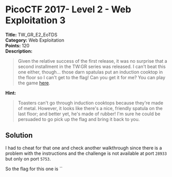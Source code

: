 # PicoCTF 2017- Level 2 - Web Exploitation 3

**Title:** TW_GR_E2_EoTDS  
**Category:** Web Exploitation  
**Points:** 120  
**Description:**

>Given the relative success of the first release, it was no surprise that a second installment in the TW:GR series was released. I can't beat this one either, though... those darn spatulas put an induction cooktop in the floor so I can't get to the flag! Can you get it for me? You can play the game [here](http://shell2017.picoctf.com:28933/).

**Hint:**

>Toasters can't go through induction cooktops because they're made of metal. However, it looks like there's a nice, friendly spatula on the last floor; and better yet, he's made of rubber! I'm sure he could be persuaded to go pick up the flag and bring it back to you.

## Solution

I had to cheat for that one and check another walkthrough since there is a problem with the instructions and the challenge is not available at port `28933` but only on port `5753`.


So the flag for this one is ``